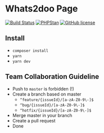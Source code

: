 # Whats2doo Page

[![Build Status](https://travis-ci.org/whats2doo/page.svg?branch=master)](https://travis-ci.org/whats2doo/page)
[![PHPStan](https://img.shields.io/badge/PHPStan-enabled-brightgreen.svg?style=flat)](https://github.com/phpstan/phpstan)
[![GitHub license](https://img.shields.io/github/license/Naereen/StrapDown.js.svg)](https://github.com/whats2doo/page/blob/master/LICENSE)

## Install

- ```composer install```
- ```yarn```
- ```yarn dev```

## Team Collaboration Guideline

- Push to ```master``` is forbidden (!)
- Create a branch based on master
    - ```^feature/{issueId}/[a-zA-Z0-9\-]$```
    - ```^bug/{issueId}/[a-zA-Z0-9\-]$```
    - ```^hotfix/{issueId}/[a-zA-Z0-9\-]$```
- Merge master in your branch
- Create a pull request
- Done
